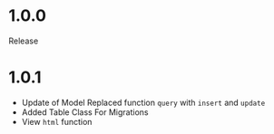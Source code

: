# 1.0.0

Release

# 1.0.1

- Update of Model Replaced function `query` with `insert` and `update`
- Added Table Class For Migrations
- View `html` function